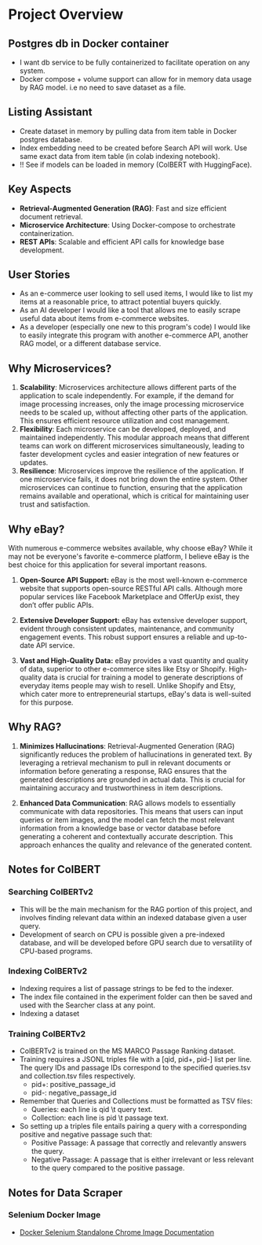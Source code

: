 # Project Overview

## Postgres db in Docker container
- I want db service to be fully containerized to facilitate operation on any system.
- Docker compose + volume support can allow for in memory data usage by RAG model. i.e no need to save dataset as a file.

## Listing Assistant 
- Create dataset in memory by pulling data from item table in Docker postgres database.
- Index embedding need to be created before Search API will work. Use same exact data from item table (in colab indexing notebook).
- !! See if models can be loaded in memory (ColBERT with HuggingFace).

## Key Aspects
- **Retrieval-Augmented Generation (RAG)**: Fast and size efficient document retrieval.
- **Microservice Architecture**: Using Docker-compose to orchestrate containerization.
- **REST APIs**: Scalable and efficient API calls for knowledge base development.

## User Stories
- As an e-commerce user looking to sell used items, I would like to list my items at a reasonable price, to attract potential buyers quickly.
- As an AI developer I would like a tool that allows me to easily scrape useful data about items from e-commerce websites.
- As a developer (especially one new to this program's code) I would like to easily integrate this program with another e-commerce API, another RAG model, or a different database service.


## Why Microservices?

1.	**Scalability**: Microservices architecture allows different parts of the application to scale independently. For example, if the demand for image processing increases, only the image processing microservice needs to be scaled up, without affecting other parts of the application. This ensures efficient resource utilization and cost management.
2.	**Flexibility**: Each microservice can be developed, deployed, and maintained independently. This modular approach means that different teams can work on different microservices simultaneously, leading to faster development cycles and easier integration of new features or updates.
3.	**Resilience**: Microservices improve the resilience of the application. If one microservice fails, it does not bring down the entire system. Other microservices can continue to function, ensuring that the application remains available and operational, which is critical for maintaining user trust and satisfaction.


## Why eBay?

With numerous e-commerce websites available, why choose eBay? While it may not be everyone's favorite e-commerce platform, I believe eBay is the best choice for this application for several important reasons.

1. **Open-Source API Support:** eBay is the most well-known e-commerce website that supports open-source RESTful API calls. Although more popular services like Facebook Marketplace and OfferUp exist, they don’t offer public APIs.

2. **Extensive Developer Support:** eBay has extensive developer support, evident through consistent updates, maintenance, and community engagement events. This robust support ensures a reliable and up-to-date API service.

3. **Vast and High-Quality Data:** eBay provides a vast quantity and quality of data, superior to other e-commerce sites like Etsy or Shopify. High-quality data is crucial for training a model to generate descriptions of everyday items people may wish to resell. Unlike Shopify and Etsy, which cater more to entrepreneurial startups, eBay's data is well-suited for this purpose.

## Why RAG?
1.	**Minimizes Hallucinations**: Retrieval-Augmented Generation (RAG) significantly reduces the problem of hallucinations in generated text. By leveraging a retrieval mechanism to pull in relevant documents or information before generating a response, RAG ensures that the generated descriptions are grounded in actual data. This is crucial for maintaining accuracy and trustworthiness in item descriptions.

2.	**Enhanced Data Communication**: RAG allows models to essentially communicate with data repositories. This means that users can input queries or item images, and the model can fetch the most relevant information from a knowledge base or vector database before generating a coherent and contextually accurate description. This approach enhances the quality and relevance of the generated content.

## Notes for ColBERT

### Searching ColBERTv2
- This will be the main mechanism for the RAG portion of this project, and involves finding relevant data within an indexed database given a user query.
- Development of search on CPU is possible given a pre-indexed database, and will be developed before GPU search due to versatility of CPU-based programs. 

### Indexing ColBERTv2
- Indexing requires a list of passage strings to be fed to the indexer.
- The index file contained in the experiment folder can then be saved and used with the Searcher class at any point.
- Indexing a dataset 

### Training ColBERTv2
- ColBERTv2 is trained on the MS MARCO Passage Ranking dataset. 
- Training requires a JSONL triples file with a [qid, pid+, pid-] list per line. The query IDs and passage IDs correspond to the specified queries.tsv and collection.tsv files respectively.
    - pid+: positive_passage_id
    - pid-: negative_passage_id
- Remember that Queries and Collections must be formatted as TSV files:
    - Queries: each line is qid \t query text.
    - Collection: each line is pid \t passage text.
- So setting up a triples file entails pairing a query with a corresponding positive and negative passage such that:
	-	Positive Passage: A passage that correctly and relevantly answers the query.
	-	Negative Passage: A passage that is either irrelevant or less relevant to the query compared to the positive passage.

## Notes for Data Scraper

### Selenium Docker Image
- [Docker Selenium Standalone Chrome Image Documentation](https://hub.docker.com/r/selenium/standalone-chrome)
